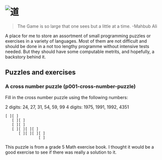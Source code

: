 # ![道](https://upload.wikimedia.org/wikipedia/commons/0/07/Tao.svg)

> The Game is so large that one sees but a little at a time. -Mahbub Ali

A place for me to store an assortment of small programming puzzles or exercises
in a variety of languages. Most of them are not difficult and should be done in 
a not too lengthy programme without intensive tests needed. But they should have
some computable metrits, and hopefully, a backstory behind it.

## Puzzles and exercises

### A cross number puzzle (p001-cross-number-puzzle)

Fill in the cross number puzzle using the following numbers:

2 digits: 24, 27, 31, 54, 59, 99
4 digits: 1975, 1991, 1992, 4351

```
[ ][ ]
   [ ][ ]
   [ ][ ]
   [ ][ ][ ][ ]
      [ ][ ][ ][ ]
               [ ]
```

This puzzle is from a grade 5 Math exercise book. I thought it
would be a good exercise to see if there was really a solution to it.
